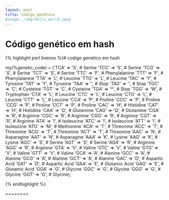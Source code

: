 ```yaml
---
layout: post
title: Código genético
#image: /img/hello_world.jpeg
---
```

# Código genético em hash 

{% highlight perl linenos %}# codigo genetico em hash

   my(%genetic_code) = ('TCA' => 'S',    # Serine
                        'TCC' => 'S',    # Serine
                        'TCG' => 'S',    # Serine
                        'TCT' => 'S',    # Serine
                        'TTC' => 'F',    # Phenylalanine
                        'TTT' => 'F',    # Phenylalanine
                        'TTA' => 'L',    # Leucine
                        'TTG' => 'L',    # Leucine
                        'TAC' => 'Y',    # Tyrosine
                        'TAT' => 'Y',    # Tyrosine
                        'TAA' => '*',    # Stop
                        'TAG' => '*',    # Stop
                        'TGC' => 'C',    # Cysteine
                        'TGT' => 'C',    # Cysteine
                        'TGA' => '*',    # Stop
                        'TGG' => 'W',    # Tryptophan
                        'CTA' => 'L',    # Leucine
                        'CTC' => 'L',    # Leucine
                        'CTG' => 'L',    # Leucine
                        'CTT' => 'L',    # Leucine
                        'CCA' => 'P',    # Proline
                        'CCC' => 'P',    # Proline
                        'CCG' => 'P',    # Proline
                        'CCT' => 'P',    # Proline
                        'CAC' => 'H',    # Histidine
                        'CAT' => 'H',    # Histidine
                        'CAA' => 'Q',    # Glutamine
                        'CAG' => 'Q',    # Glutamine
                        'CGA' => 'R',    # Arginine
                        'CGC' => 'R',    # Arginine
                        'CGG' => 'R',    # Arginine
                        'CGT' => 'R',    # Arginine
                        'ATA' => 'I',    # Isoleucine
                        'ATC' => 'I',    # Isoleucine
                        'ATT' => 'I',    # Isoleucine
                        'ATG' => 'M',    # Methionine
                        'ACA' => 'T',    # Threonine
                        'ACC' => 'T',    # Threonine
                        'ACG' => 'T',    # Threonine
                        'ACT' => 'T',    # Threonine
                        'AAC' => 'N',    # Asparagine
                        'AAT' => 'N',    # Asparagine
                        'AAA' => 'K',    # Lysine
                        'AAG' => 'K',    # Lysine
                        'AGC' => 'S',    # Serine
                        'AGT' => 'S',    # Serine
                        'AGA' => 'R',    # Arginine
                        'AGG' => 'R',    # Arginine
                        'GTA' => 'V',    # Valine
                        'GTC' => 'V',    # Valine
                        'GTG' => 'V',    # Valine
                        'GTT' => 'V',    # Valine
                        'GCA' => 'A',    # Alanine
                        'GCC' => 'A',    # Alanine
                        'GCG' => 'A',    # Alanine
                        'GCT' => 'A',    # Alanine
                        'GAC' => 'D',    # Aspartic Acid
                        'GAT' => 'D',    # Aspartic Acid
                        'GAA' => 'E',    # Glutamic Acid
                        'GAG' => 'E',    # Glutamic Acid
                        'GGA' => 'G',    # Glycine
                        'GGC' => 'G',    # Glycine
                        'GGG' => 'G',    # Glycine
                        'GGT' => 'G',    # Glycine);


{% endhighlight %}

========

